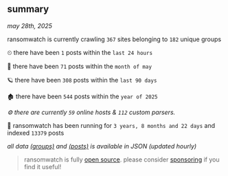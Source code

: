 
## summary
_may 28th, 2025_

ransomwatch is currently crawling `367` sites belonging to `182` unique groups

⏲ there have been `1` posts within the `last 24 hours`

🦈 there have been `71` posts within the `month of may`

🪐 there have been `308` posts within the `last 90 days`

🏚 there have been `544` posts within the `year of 2025`

_⚙️ there are currently `59` online hosts & `112` custom parsers._

🦕 ransomwatch has been running for `3 years, 8 months and 22 days` and indexed `13379` posts

_all data  [(groups)](http://ransomwhat.telemetry.ltd/groups) and [(posts)](http://ransomwhat.telemetry.ltd/posts) is available in JSON (updated hourly)_

> ransomwatch is fully [open source](https://github.com/joshhighet/ransomwatch#ransomwatch--). please consider [sponsoring](https://github.com/sponsors/joshhighet) if you find it useful!
